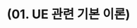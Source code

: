 ---
layout: default
title: "(01. UE 관련 기본 이론)"
parent: "(UE Lyra Review)"
has_children: true
nav_order: 1
---